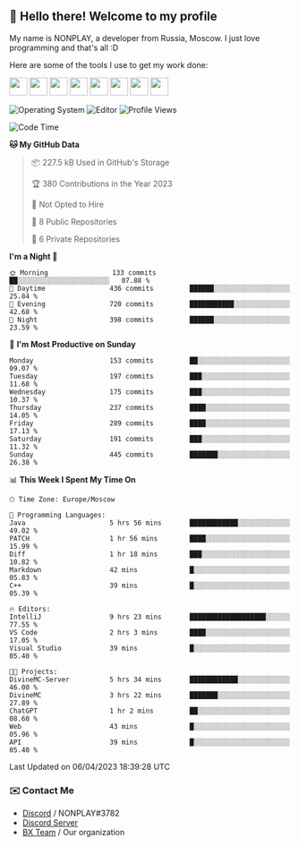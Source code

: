 ## :wave: Hello there! Welcome to my profile

My name is NONPLAY, a developer from Russia, Moscow. I just love programming and that's all :D

Here are some of the tools I use to get my work done:

<kbd><img height="32" src="https://img.icons8.com/color/2x/visual-studio-code-2019.png"></kbd>
<kbd><img height="32" src="https://img.icons8.com/color/2x/linux.png"></kbd>
<kbd><img height="32" src="https://img.icons8.com/fluent/2x/console.png"></kbd>
<kbd><img height="32" src="https://img.icons8.com/color/2x/open-source.png"></kbd>
<kbd><img height="32" src="https://img.icons8.com/color/2x/git.png"></kbd>
<kbd><img height="32" src="https://img.icons8.com/color/2x/nginx.png"></kbd>
<a href="?#gh-light-mode-only"><kbd><img height="32" src="https://img.icons8.com/metro/2x/mysql.png"></kbd></a>
<a href="?#gh-dark-mode-only"><kbd><img height="32" src="https://img.icons8.com/FFFFFF/metro/2x/mysql.png"></kbd></a>

![Operating System](https://img.shields.io/badge/OS-Windows%2010%20Pro-informational?style=for-the-badge&logo=Windows&logoColor=white&color=007ec6)
![Editor](https://img.shields.io/badge/Editor-VS%20Code-informational?style=for-the-badge&logo=Visual%20Studio%20Code&logoColor=white&color=007ec6)
![Profile Views](https://komarev.com/ghpvc/?username=NONPLAYT&color=blue&style=for-the-badge)

<!--START_SECTION:waka-->
![Code Time](http://img.shields.io/badge/Code%20Time-113%20hrs%2054%20mins-blue)

**🐱 My GitHub Data** 

> 📦 227.5 kB Used in GitHub's Storage 
 > 
> 🏆 380 Contributions in the Year 2023
 > 
> 🚫 Not Opted to Hire
 > 
> 📜 8 Public Repositories 
 > 
> 🔑 6 Private Repositories 
 > 
**I'm a Night 🦉** 

```text
🌞 Morning                133 commits         ██░░░░░░░░░░░░░░░░░░░░░░░   07.88 % 
🌆 Daytime                436 commits         ██████░░░░░░░░░░░░░░░░░░░   25.84 % 
🌃 Evening                720 commits         ███████████░░░░░░░░░░░░░░   42.68 % 
🌙 Night                  398 commits         ██████░░░░░░░░░░░░░░░░░░░   23.59 % 
```
📅 **I'm Most Productive on Sunday** 

```text
Monday                   153 commits         ██░░░░░░░░░░░░░░░░░░░░░░░   09.07 % 
Tuesday                  197 commits         ███░░░░░░░░░░░░░░░░░░░░░░   11.68 % 
Wednesday                175 commits         ███░░░░░░░░░░░░░░░░░░░░░░   10.37 % 
Thursday                 237 commits         ████░░░░░░░░░░░░░░░░░░░░░   14.05 % 
Friday                   289 commits         ████░░░░░░░░░░░░░░░░░░░░░   17.13 % 
Saturday                 191 commits         ███░░░░░░░░░░░░░░░░░░░░░░   11.32 % 
Sunday                   445 commits         ███████░░░░░░░░░░░░░░░░░░   26.38 % 
```


📊 **This Week I Spent My Time On** 

```text
🕑︎ Time Zone: Europe/Moscow

💬 Programming Languages: 
Java                     5 hrs 56 mins       ████████████░░░░░░░░░░░░░   49.02 % 
PATCH                    1 hr 56 mins        ████░░░░░░░░░░░░░░░░░░░░░   15.99 % 
Diff                     1 hr 18 mins        ███░░░░░░░░░░░░░░░░░░░░░░   10.82 % 
Markdown                 42 mins             █░░░░░░░░░░░░░░░░░░░░░░░░   05.83 % 
C++                      39 mins             █░░░░░░░░░░░░░░░░░░░░░░░░   05.39 % 

🔥 Editors: 
IntelliJ                 9 hrs 23 mins       ███████████████████░░░░░░   77.55 % 
VS Code                  2 hrs 3 mins        ████░░░░░░░░░░░░░░░░░░░░░   17.05 % 
Visual Studio            39 mins             █░░░░░░░░░░░░░░░░░░░░░░░░   05.40 % 

🐱‍💻 Projects: 
DivineMC-Server          5 hrs 34 mins       ████████████░░░░░░░░░░░░░   46.00 % 
DivineMC                 3 hrs 22 mins       ███████░░░░░░░░░░░░░░░░░░   27.89 % 
ChatGPT                  1 hr 2 mins         ██░░░░░░░░░░░░░░░░░░░░░░░   08.60 % 
Web                      43 mins             █░░░░░░░░░░░░░░░░░░░░░░░░   05.96 % 
API                      39 mins             █░░░░░░░░░░░░░░░░░░░░░░░░   05.40 % 
```


 Last Updated on 06/04/2023 18:39:28 UTC
<!--END_SECTION:waka-->

### ✉️ Contact Me

- [Discord](https://discord.com/users/597087584090587177) / NONPLAY#3782
- [Discord Server](https://discord.gg/p7cxhw7E2M)
- [BX Team](https://github.com/BX-Team) / Our organization
